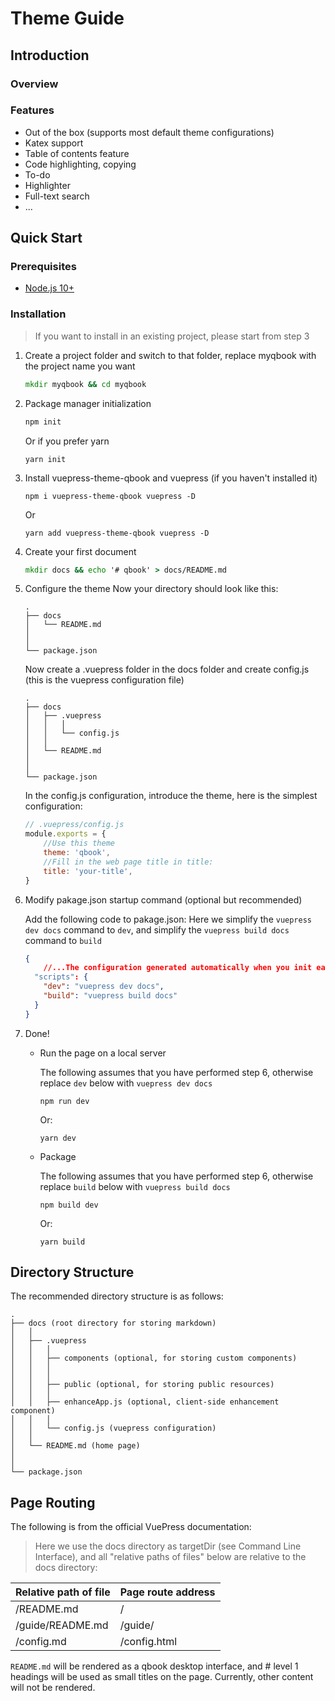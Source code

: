# Theme Guide
## Introduction
### Overview

### Features
- Out of the box (supports most default theme configurations)
- Katex support
- Table of contents feature
- Code highlighting, copying
- To-do
- Highlighter
- Full-text search
- ...

## Quick Start
### Prerequisites
- [Node.js 10+](https://nodejs.org/en)

### Installation
> If you want to install in an existing project, please start from step 3
1. Create a project folder and switch to that folder, replace myqbook with the project name you want
    ```cmd
    mkdir myqbook && cd myqbook
    ```
2. Package manager initialization


    ```sh
    npm init
    ```

    Or if you prefer yarn  

    ```
    yarn init 
    ```
3. Install vuepress-theme-qbook and vuepress (if you haven't installed it)
    ```
    npm i vuepress-theme-qbook vuepress -D
    ```

    Or

    ```
    yarn add vuepress-theme-qbook vuepress -D
    ```
4. Create your first document
    ```cmd
    mkdir docs && echo '# qbook' > docs/README.md
    ```
5. Configure the theme
    Now your directory should look like this:
     ```
    .
    ├── docs
    │   └── README.md
    │   
    │ 
    └── package.json
    ```
    Now create a .vuepress folder in the docs folder and create config.js (this is the vuepress configuration file)
    ```
    .
    ├── docs
    │   ├── .vuepress 
    │   │   │
    │   │   └── config.js
    │   │ 
    │   └── README.md
    │   
    │ 
    └── package.json
    ```
     In the config.js configuration, introduce the theme, here is the simplest configuration:
     ```js
     // .vuepress/config.js
     module.exports = {
         //Use this theme
         theme: 'qbook',
         //Fill in the web page title in title:
         title: 'your-title',
     }
     ```
6. Modify pakage.json startup command (optional but recommended)
   
   Add the following code to pakage.json:
   Here we simplify the `vuepress dev docs` command to `dev`, and simplify the `vuepress build docs` command to `build`
   
     ```json
     {
         //...The configuration generated automatically when you init earlier:
       "scripts": {
         "dev": "vuepress dev docs",
         "build": "vuepress build docs"
       }
     }
     ```

7. Done!
   - Run the page on a local server

        The following assumes that you have performed <h-lighter setcolor="#dafbe1">step 6</h-lighter>, otherwise replace `dev` below with `vuepress dev docs`

        ```
        npm run dev
        ```
        Or:
        ```
        yarn dev
        ```
   - Package
  
        The following assumes that you have performed <h-light setcolor="#dafbe1">step 6</h-light>, otherwise replace `build` below with `vuepress build docs`

        ```
        npm build dev
        ```
        Or:
        ```
        yarn build
        ```

## Directory Structure

The recommended directory structure is as follows:

```
.
├── docs (root directory for storing markdown)
│   │   
│   ├── .vuepress 
│   │   │
│   │   ├── components (optional, for storing custom components)
│   │   │
│   │   │
│   │   ├── public (optional, for storing public resources)
│   │   │
│   │   ├── enhanceApp.js (optional, client-side enhancement component)
│   │   │
│   │   └── config.js (vuepress configuration)
│   │ 
│   └── README.md (home page)
│   
│ 
└── package.json

```
## Page Routing

The following is from the official VuePress documentation:

> Here we use the docs directory as targetDir (see Command Line Interface), and all "relative paths of files" below are relative to the docs directory:

|Relative path of file | Page route address |
| ---                  | ---                |
|/README.md	         | /                  |
|/guide/README.md      | /guide/            | 
|/config.md	         | /config.html       |

`README.md` will be rendered as a qbook desktop interface, and # level 1 headings will be used as small titles on the page. Currently, other content will not be rendered.